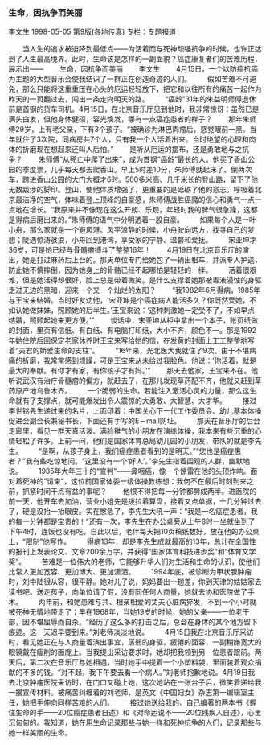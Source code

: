 ### 生命，因抗争而美丽
李文生
1998-05-05
第9版(各地传真)
专栏：专题报道

　　当人生的追求被迫降到最低点——为活着而与死神顽强抗争的时候，也许正达到了人生最高境界。此时，生命该是怎样的一副面貌？癌症康复者们的苦难历程，展示出——
　　生命，因抗争而美丽
　　李文生
　　4月15日，一个以防癌抗癌为主题的大型音乐会使我结识了一群正在创造奇迹的人们。
　　假如苦难不可避免，那么只能将这重重压在心头的厄运轻轻放下，把它和以往所有的痛苦一起作为昨天的一页翻过去，闯出一条走向明天的路。
　　“癌龄”31年的朱益明师傅退休前是首钢的货车司机。4月15日，在北京音乐厅见到他时，我非常惊讶：虽然已是满头白发，但他身体健硕，容光焕发，哪有一点癌症患者的样子？
　　那年朱师傅29岁，上有老父亲，下有3个孩子。“被确诊为淋巴肉瘤后，感觉眼前一黑。当年就住了3次院，同病房共7个人，只有我一个人活着出来。当时绝望的心理和肉体的折磨现在想起来还叫人后怕。”
　　是听从厄运的摆布，还是勇敢地与之抗争？
　　朱师傅“从死亡中爬了出来”，成为首钢“癌龄”最长的人。他买了香山公园的季度票，几乎每天都去爬香山。早上5时差10分，朱师傅就起床了。倒两次车，跨进香山公园的大门大概才6时。500多米高、几千米长的登山路，留下了他无数跋涉的脚印。登山，使他体质增强了，更重要的是砥砺了他的意志。呼吸着北京最洁净的空气，体味着登上顶峰的自豪感，朱师傅战胜癌魔的信心和勇气一点一点地在增长。“我原来并不像现在这么开朗、乐观，年轻时我的脾气很急躁，这都是得病后磨出来的。”朱师傅的语气中分明透着一股自豪。
　　如果每个人是一叶小舟，那么家就是一个避风港。风平浪静的时候，小舟驶向远方，找寻自己的梦想；陡遇惊涛骇浪，小舟回到港湾，享受家的宁静、温馨和爱抚。
　　宋亚坤才36岁，可是她已经与骨髓瘤搏斗了整整16年！
　　4月19日在北京音乐厅的演出，她是打过麻药后上台的。那天单位专门给她包了一辆出租车，并派专人护送，防止她不慎摔倒，因为她身上的骨骼已经不起哪怕是轻轻的一绊。
　　活着很艰难，但是她活得却很好，脸上总是带着微笑。是什么支撑着她那被毒液浸蚀的身驱走过无边的黑暗，迎来一个又一个灿烂的太阳？
　　“我1982年6月得病，1985年与王宝来结婚。当时好友劝他，‘宋亚坤是个癌症病人能活多久？你既然爱她，不如认她做妹妹，照顾她的后半生。’王宝来说：‘这种刺激她一定受不了，不如早点结婚，照顾起她来更方便。’”
　　谈话中，宋亚坤从柜中拿出一个本子，账页纸做的封面，里页有信纸、有白纸、有电脑打印纸，大小不齐，颜色不一。那是1992年她住院后回保定老家休养时王宝来写给她的信，在发黄的封面上工工整整地写着“夫君的娇爱生命的支柱”。
　　“16年来，光北医大我就住了9次。由于不堪病痛的折磨，我常常感到烦躁，可是王宝来从未给过我脸色。他说：‘你活着，就是最大的奉献。有你才有家，有你孩子才有妈。’”
　　那天去他家，王宝来不在。他听说武汉有治疗骨髓瘤的偏方，就赶去了，在那儿发现草药配不齐，他就又赶到草药原产地乌鲁木齐。
　　一个脆弱的生命，若能注入激活心灵的力量，那么这生命就有了支撑点，就可能爆发出令人震惊的大勇敢、大智慧、大才华。
　　接过李世铭先生递过来的名片，上面印着：中国关心下一代工作委员会、幼儿基本体操促进会副会长兼秘书长，下面还有手写的E－mail网址。
　　那天在音乐厅的后台走廊里，看见一群天真活泼、满脸稚气的小朋友在演练体操，我本来有些沉重的心情轻松了许多。上前一问，他们是国家体育总局幼儿园的小朋友，带队的就是李先生。
　　“是啊，从孩子身上，我们癌症患者看到的是明天。”“您也是癌症患者？”我有些吃惊地问。“这里没有一个‘好人’。”李先生指着围观的人群，幽默地说。
　　1985年大年三十的“宣判”——鼻咽癌，像一个惊雷在他的头顶炸响。面对着死神的“请柬”，这位前国家体委一级体操教练想：我何不在最后时刻到来之前，抓紧时间干点有益的事呢？
　　他恨不得把每一分钟都劈成两半。进医院的前一天，他开车去加油，营业小姐先是拨拉着算盘，接着又点单据，十几分钟过去了，硬是没抬一抬眼皮。实在憋急了，李先生大吼一声：“我是一名癌症患者，我的每一分钟都是宝贵的！”还有一次，李先生在办公桌旁从上午8时一坐就坐到了下午4时，连饭也没有吃。自此以后，老伴每天把10页稿纸数好，放在他的办公桌上，“限制”他写作。
　　得病13年，却是李先生成就最高的13年，总计在全国性的报刊上发表论文、文章200余万字，并获得“国家体育科技进步奖”和“体育文学奖”。
　　苦难是一位伟大的老师，它能够升华人们对生活和生命的认识，使他们比常人更加宽容、更加博大、更加潇洒。
　　1994年底，被诊断为甲状腺肿瘤时，刘中陆很从容，很平静。她对儿子说，妈妈要出一趟差，你到天津的姑姑家去读书吧。送走孩子，向单位请了假，没有同任何人商量，她就去协和医院做了手术。
　　两年前，和她患难与共、相亲相爱的丈夫心脏病猝发，不到一个小时就被死神无情地带走了；早在1968年，当她19岁的时候，她的父亲——一位老干部，因不堪屈辱而自杀。“经历了这么多的打击之后，总会在身体的某个地方留下痕迹。这一天迟早要到来。”刘老师淡淡地说。
　　4月15日我在北京音乐厅采访时，看见她正在与人商量着演出事宜，孱弱的身驱，疲倦的面容，一副稍嫌宽大的眼镜戴在瘦削的面庞上。当我提出采访要求时，她却把我领到另一位患者跟前。两天后，第二次在音乐厅与她相遇，当时她手中提着一个小塑料袋，里面装着观众捐献的不多的钱。“对不起，我下午要去看一个病人。”刘老师抱歉地说。4月19日我去北京肿瘤医院采访时，在门口又碰上她，这次她站在一张台子后，微笑着递给我一撂宣传材料。被痛苦纠缠着的刘老师，是英文《中国妇女》杂志第一编辑室主任，她把手伸向同样苦难的人们。
　　接过她送给我的、自己编著的两本书《握住生命的手——20位癌症患者自述》和《对命运说不——20位残疾人自述》，心里沉甸甸的。我知道，她在用生命记录那些与她一样和死神抗争的人们，记录那些与她一样美丽的生命。
